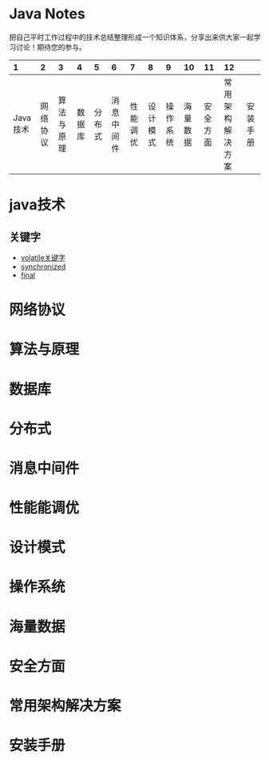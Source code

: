 # Java Notes

把自己平时工作过程中的技术总结整理形成一个知识体系，分享出来供大家一起学习讨论！期待您的参与。

| 1 | 2 | 3 | 4 | 5 | 6 | 7 | 8 | 9 | 10 | 11 | 12 |  |
| :--- | :--- | :--- | :--- | :--- | :--- | :--- | :--- | :--- | :--- | :--- | :--- | :--- |
| Java技术 | 网络协议 | 算法与原理 | 数据库 | 分布式 | 消息中间件 | 性能调优 | 设计模式 | 操作系统 | 海量数据 | 安全方面 | 常用架构解决方案 | 安装手册 |

# java技术

## 关键字

* [volatile关键字](/javaji-zhu/guan-jian-zi/volatile.md)
* [synchronized](/javaji-zhu/guan-jian-zi/synchronized.md)
* [final](/javaji-zhu/guan-jian-zi/final.md)

# 网络协议

# 算法与原理

# 数据库

# 分布式

# 消息中间件

# 性能能调优

# 设计模式

# 操作系统

# 海量数据

# 安全方面

# 常用架构解决方案

# 安装手册



